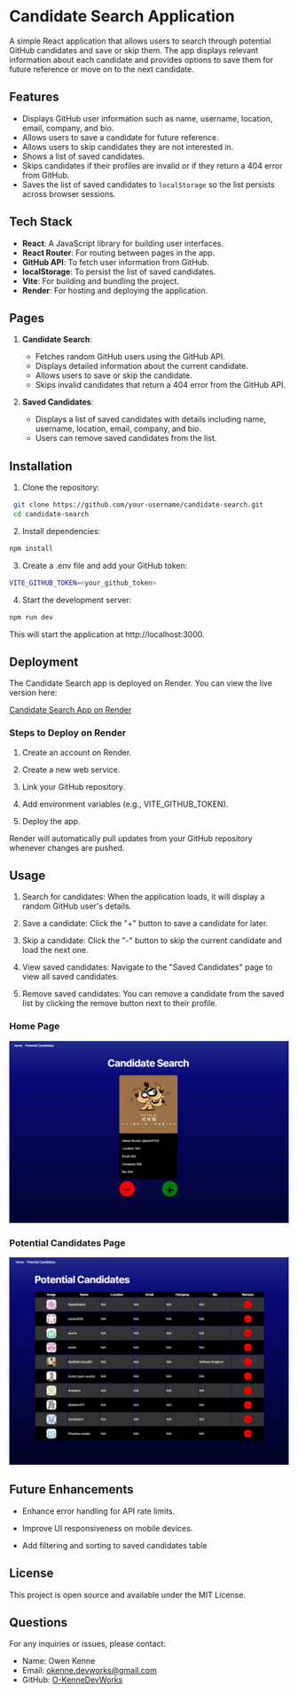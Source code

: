 # Candidate Search Application

A simple React application that allows users to search through potential GitHub candidates and save or skip them. The app displays relevant information about each candidate and provides options to save them for future reference or move on to the next candidate.

## Features

- Displays GitHub user information such as name, username, location, email, company, and bio.
- Allows users to save a candidate for future reference.
- Allows users to skip candidates they are not interested in.
- Shows a list of saved candidates.
- Skips candidates if their profiles are invalid or if they return a 404 error from GitHub.
- Saves the list of saved candidates to `localStorage` so the list persists across browser sessions.

## Tech Stack

- **React**: A JavaScript library for building user interfaces.
- **React Router**: For routing between pages in the app.
- **GitHub API**: To fetch user information from GitHub.
- **localStorage**: To persist the list of saved candidates.
- **Vite**: For building and bundling the project.
- **Render**: For hosting and deploying the application.

## Pages

1. **Candidate Search**:
   - Fetches random GitHub users using the GitHub API.
   - Displays detailed information about the current candidate.
   - Allows users to save or skip the candidate.
   - Skips invalid candidates that return a 404 error from the GitHub API.
   
2. **Saved Candidates**:
   - Displays a list of saved candidates with details including name, username, location, email, company, and bio.
   - Users can remove saved candidates from the list.

## Installation

1. Clone the repository:

  ```bash
   git clone https://github.com/your-username/candidate-search.git
   cd candidate-search
  ```

2. Install dependencies:

  ```bash
  npm install
  ```

3. Create a .env file and add your GitHub token:

  ```bash
  VITE_GITHUB_TOKEN=<your_github_token>
  ```

4. Start the development server:

  ```bash
  npm run dev
  ```

  This will start the application at http://localhost:3000.

## Deployment
The Candidate Search app is deployed on Render. You can view the live version here:

[Candidate Search App on Render](https://candidate-search-j1ob.onrender.com/)

### Steps to Deploy on Render

1. Create an account on Render.

2. Create a new web service.

3. Link your GitHub repository.

4. Add environment variables (e.g., VITE_GITHUB_TOKEN).

5. Deploy the app.

Render will automatically pull updates from your GitHub repository whenever changes are pushed.

## Usage

1. Search for candidates: When the application loads, it will display a random GitHub user's details.

2. Save a candidate: Click the "+" button to save a candidate for later.

3. Skip a candidate: Click the "-" button to skip the current candidate and load the next one.

4. View saved candidates: Navigate to the "Saved Candidates" page to view all saved candidates.

5. Remove saved candidates: You can remove a candidate from the saved list by clicking the remove button next to their profile.

### Home Page
![Home Page](public\CandidateSearchHome.png)

### Potential Candidates Page
![Potential Candidates](public\CandidateSearchPotentialCandidates.png)

## Future Enhancements

 - Enhance error handling for API rate limits.

 - Improve UI responsiveness on mobile devices.
 
 - Add filtering and sorting to saved candidates table

## License

This project is open source and available under the MIT License.

## Questions

For any inquiries or issues, please contact:

- Name: Owen Kenne
- Email: <okenne.devworks@gmail.com>
- GitHub: [O-KenneDevWorks](https://github.com/O-KenneDevWorks/)